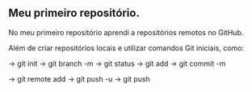 ## Meu primeiro repositório.

No meu primeiro repositório aprendi a repositórios remotos no GitHub.

Além de criar repositórios locais e utilizar comandos Git iniciais, como:

-> git init
-> git branch -m
-> git status
-> git add
-> git commit -m

-> git remote add
-> git push -u
-> git push